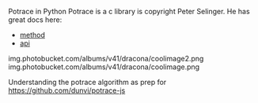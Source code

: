 Potrace in Python
Potrace is a c library is copyright Peter Selinger.
He has great docs here:

* [method](http://potrace.sourceforge.net/potrace.pdf)
* [api](http://potrace.sourceforge.net/potracelib.pdf)

img.photobucket.com/albums/v41/dracona/coolimage2.png
img.photobucket.com/albums/v41/dracona/coolimage.png

Understanding the potrace algorithm as prep for https://github.com/dunvi/potrace-js